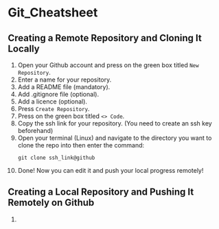# Git_Cheatsheet

## Creating a Remote Repository and Cloning It Locally
1. Open your Github account and press on the green box titled `New Repository`.
2. Enter a name for your repository.
3. Add a README file (mandatory).
4. Add .gitignore file (optional).
5. Add a licence (optional).
6. Press `Create Repository`.
7. Press on the green box titled `<> Code`.
8. Copy the ssh link for your repository. (You need to create an ssh key beforehand)
9. Open your terminal (Linux) and navigate to the directory you want to clone the repo into then enter the command:
    ```
    git clone ssh_link@github
    ```
10. Done! Now you can edit it and push your local progress remotely!


## Creating a Local Repository and Pushing It Remotely on Github
1. 
